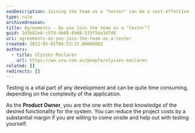 ```yaml
---
seoDescription: Joining the team as a "tester" can be a cost-effective way to ensure the desired functionality of your system
type: rule
archivedreason:
title: Agreements - Do you join the team as a "tester"?
guid: 1d3b82e8-c97d-4b88-89d8-533f54a3d7d8
uri: agreements-do-you-join-the-team-as-a-tester
created: 2012-05-01T04:53:37.0000000Z
authors:
  - title: Ulysses Maclaren
    url: https://ww.ssw.com.au/people/ulysses-maclaren
related: []
redirects: []
---
```


Testing is a vital part of any development and can be quite time consuming, depending on the complexity of the application.

<!--endintro-->

As the **Product Owner**, you are the one with the best knowledge of the desired functionality for the system. You can reduce the project costs by a substantial margin if you are willing to come onsite and help out with testing yourself.
